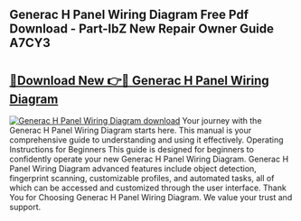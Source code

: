 ## Generac H Panel Wiring Diagram Free Pdf Download - Part-IbZ New Repair Owner Guide A7CY3

# <h2><a href="http://dfkp6lg.blite.top/?on=Generac+H+Panel+Wiring+Diagram">🔗Download New 👉🔴 Generac H Panel Wiring Diagram</a></h2>

[![Generac H Panel Wiring Diagram download](https://i.imgur.com/lujVjoI.png)](http://dfkp6lg.blite.top/?on=Generac+H+Panel+Wiring+Diagram)
Your journey with the Generac H Panel Wiring Diagram starts here. This manual is your comprehensive guide to understanding and using it effectively. Operating Instructions for Beginners This guide is designed for beginners to confidently operate your new Generac H Panel Wiring Diagram. Generac H Panel Wiring Diagram advanced features include object detection, fingerprint scanning, customizable profiles, and automated tasks, all of which can be accessed and customized through the user interface. Thank You for Choosing Generac H Panel Wiring Diagram. We value your trust and support.
